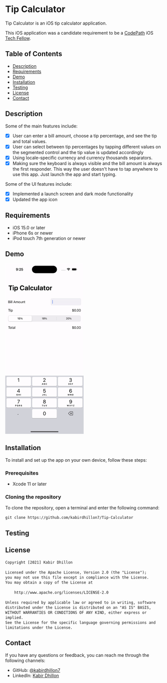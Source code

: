 # Tip Calculator

Tip Calculator is an iOS tip calculator application.

This iOS application was a candidate requirement to be a [CodePath](https://www.codepath.org) iOS [Tech Fellow](https://www.codepath.org/tech-fellow-program).

## Table of Contents

- [Description](#description)
- [Requirements](#requirements)
- [Demo](#demo)
- [Installation](#installation)
- [Testing](#testing)
- [License](#license)
- [Contact](#contact)

## Description

Some of the main features include:
* [X] User can enter a bill amount, choose a tip percentage, and see the tip and total values.
* [X] User can select between tip percentages by tapping different values on the segmented control and the tip value is updated accordingly
* [X] Using locale-specific currency and currency thousands separators.
* [X] Making sure the keyboard is always visible and the bill amount is always the first responder. This way the user doesn't have to tap anywhere to use this app. Just launch the app and start typing.

Some of the UI features include:
* [X] Implemented a launch screen and dark mode functionality
* [X] Updated the app icon

## Requirements

- iOS 15.0 or later
- iPhone 6s or newer
- iPod touch 7th generation or newer

## Demo

<img src='https://github.com/kabirdhillon7/Tip-Calculator/blob/main/CurrentWalkthrough.gif' width=250><br>

## Installation

To install and set up the app on your own device, follow these steps:

### Prerequisites
- Xcode 11 or later

### Cloning the repository

To clone the repository, open a terminal and enter the following command:
```
git clone https://github.com/kabirdhillon7/Tip-Calculator
```

## Testing

## License

    Copyright [2021] Kabir Dhillon

    Licensed under the Apache License, Version 2.0 (the "License");
    you may not use this file except in compliance with the License.
    You may obtain a copy of the License at

        http://www.apache.org/licenses/LICENSE-2.0

    Unless required by applicable law or agreed to in writing, software
    distributed under the License is distributed on an "AS IS" BASIS,
    WITHOUT WARRANTIES OR CONDITIONS OF ANY KIND, either express or implied.
    See the License for the specific language governing permissions and
    limitations under the License.

## Contact

If you have any questions or feedback, you can reach me through the following channels:

- GitHub: [@kabirdhillon7](https://github.com/kabirdhillon7)
- LinkedIn: [Kabir Dhillon](https://www.linkedin.com/in/kabirdhillon/)

